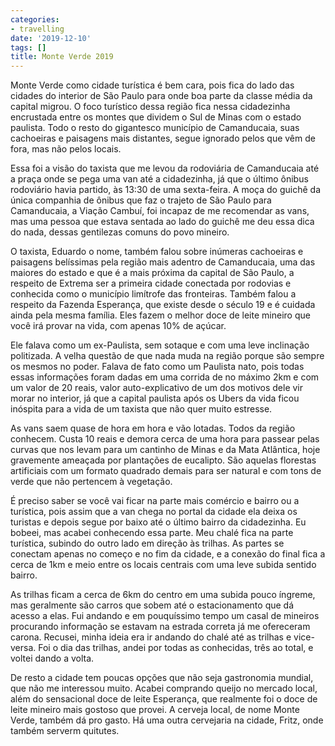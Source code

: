 ```yaml
---
categories:
- travelling
date: '2019-12-10'
tags: []
title: Monte Verde 2019
---
```


Monte Verde como cidade turística é bem cara, pois fica do lado das cidades do interior de São Paulo para onde boa parte da classe média da capital migrou. O foco turístico dessa região fica nessa cidadezinha encrustada entre os montes que dividem o Sul de Minas com o estado paulista. Todo o resto do gigantesco município de Camanducaia, suas cachoeiras e paisagens mais distantes, segue ignorado pelos que vêm de fora, mas não pelos locais.

Essa foi a visão do taxista que me levou da rodoviária de Camanducaia até a praça onde se pega uma van até a cidadezinha, já que o último ônibus rodoviário havia partido, às 13:30 de uma sexta-feira. A moça do guichê da única companhia de ônibus que faz o trajeto de São Paulo para Camanducaia, a Viação Cambuí, foi incapaz de me recomendar as vans, mas uma pessoa que estava sentada ao lado do guichê me deu essa dica do nada, dessas gentilezas comuns do povo mineiro.

O taxista, Eduardo o nome, também falou sobre inúmeras cachoeiras e paisagens belíssimas pela região mais adentro de Camanducaia, uma das maiores do estado e que é a mais próxima da capital de São Paulo, a respeito de Extrema ser a primeira cidade conectada por rodovias e conhecida como o município limítrofe das fronteiras. Também falou a respeito da Fazenda Esperança, que existe desde o século 19 e é cuidada ainda pela mesma família. Eles fazem o melhor doce de leite mineiro que você irá provar na vida, com apenas 10% de açúcar.

Ele falava como um ex-Paulista, sem sotaque e com uma leve inclinação politizada. A velha questão de que nada muda na região porque são sempre os mesmos no poder. Falava de fato como um Paulista nato, pois todas essas informações foram dadas em uma corrida de no máximo 2km e com um valor de 20 reais, valor auto-explicativo de um dos motivos dele vir morar no interior, já que a capital paulista após os Ubers da vida ficou inóspita para a vida de um taxista que não quer muito estresse.

As vans saem quase de hora em hora e vão lotadas. Todos da região conhecem. Custa 10 reais e demora cerca de uma hora para passear pelas curvas que nos levam para um cantinho de Minas e da Mata Atlântica, hoje gravemente ameaçada por plantações de eucalipto. São aquelas florestas artificiais com um formato quadrado demais para ser natural e com tons de verde que não pertencem à vegetação.

É preciso saber se você vai ficar na parte mais comércio e bairro ou a turística, pois assim que a van chega no portal da cidade ela deixa os turistas e depois segue por baixo até o último bairro da cidadezinha. Eu bobeei, mas acabei conhecendo essa parte. Meu chalé fica na parte turística, subindo do outro lado em direção às trilhas. As partes se conectam apenas no começo e no fim da cidade, e a conexão do final fica a cerca de 1km e meio entre os locais centrais com uma leve subida sentido bairro.

As trilhas ficam a cerca de 6km do centro em uma subida pouco íngreme, mas geralmente são carros que sobem até o estacionamento que dá acesso a elas. Fui andando e em pouquíssimo tempo um casal de mineiros procurando informação se estavam na estrada correta já me ofereceram carona. Recusei, minha ideia era ir andando do chalé até as trilhas e vice-versa. Foi o dia das trilhas, andei por todas as conhecidas, três ao total, e voltei dando a volta.

De resto a cidade tem poucas opções que não seja gastronomia mundial, que não me interessou muito. Acabei comprando queijo no mercado local, além do sensacional doce de leite Esperança, que realmente foi o doce de leite mineiro mais gostoso que provei. A cerveja local, de nome Monte Verde, também dá pro gasto. Há uma outra cervejaria na cidade, Fritz, onde também serverm quitutes.